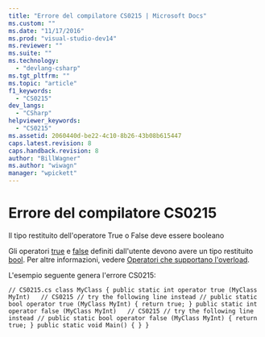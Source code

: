 ```yaml
---
title: "Errore del compilatore CS0215 | Microsoft Docs"
ms.custom: ""
ms.date: "11/17/2016"
ms.prod: "visual-studio-dev14"
ms.reviewer: ""
ms.suite: ""
ms.technology: 
  - "devlang-csharp"
ms.tgt_pltfrm: ""
ms.topic: "article"
f1_keywords: 
  - "CS0215"
dev_langs: 
  - "CSharp"
helpviewer_keywords: 
  - "CS0215"
ms.assetid: 2060440d-be22-4c10-8b26-43b08b615447
caps.latest.revision: 8
caps.handback.revision: 8
author: "BillWagner"
ms.author: "wiwagn"
manager: "wpickett"
---
```

# Errore del compilatore CS0215
Il tipo restituito dell'operatore True o False deve essere booleano  
  
 Gli operatori [true](/dotnet/csharp/language-reference/keywords/true) e [false](/dotnet/csharp/language-reference/keywords/false) definiti dall'utente devono avere un tipo restituito [bool](/dotnet/csharp/language-reference/keywords/bool). Per altre informazioni, vedere [Operatori che supportano l'overload](/dotnet/csharp/programming-guide/statements-expressions-operators/overloadable-operators).  
  
 L'esempio seguente genera l'errore CS0215:  
  
```  
// CS0215.cs class MyClass { public static int operator true (MyClass MyInt)   // CS0215 // try the following line instead // public static bool operator true (MyClass MyInt) { return true; } public static int operator false (MyClass MyInt)   // CS0215 // try the following line instead // public static bool operator false (MyClass MyInt) { return true; } public static void Main() { } }  
```